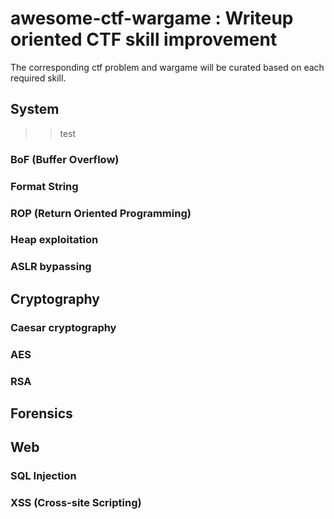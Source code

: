 # awesome-ctf-wargame : Writeup oriented CTF skill improvement

The corresponding ctf problem and wargame will be curated based on each required skill.


## System

>> test

### BoF (Buffer Overflow)


### Format String


### ROP (Return Oriented Programming)


### Heap exploitation


### ASLR bypassing



## Cryptography

### Caesar cryptography

### AES

### RSA


## Forensics


## Web

### SQL Injection

### XSS (Cross-site Scripting)






